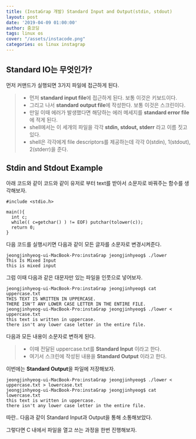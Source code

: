 ```yaml
---
title: (InstaGrap 개발) Standard Input and Output(stdin, stdout)
layout: post
date: '2019-04-09 01:00:00'
author: 줌코딩
tags: linux os
cover: "/assets/instacode.png"
categories: os linux instagrap
---
```


## Standard IO는 무엇인가?

먼저 커맨드가 실행되면 3가지 파일에 접근하게 된다. 

>* 먼저 **standard input file**에 접근하게 된다. 보통 이것은 키보드이다.
>* 그리고 나서 **standard output file**에 작성한다. 보통 이것은 스크린이다.
>* 만일 이때 에러가 발생했다면 해당하는 에러 메세지를 **standard error file**에 적게 된다.
>* shell에서는 이 세개의 파일을 각각 **stdin, stdout, stderr** 라고 이름 짓고 있다.
>* shell은 각각에게 file descriptors를 제공하는데 각각 0(stdin), 1(stdout), 2(stderr)을 준다. 


## Stdin and Stdout Example

아래 코드와 같이 코드와 같이 유저로 부터 text를 받아서 소문자로 바꿔주는 함수를 생각해보자.


    #include <stdio.h>
    
    main(){
      int c;
      while(( c=getchar() ) != EOF) putchar(tolower(c));
      return 0;
    }

다음 코드를 실행시키면 다음과 같이 모든 글자를 소문자로 변경시켜준다.


    jeongjinhyeog-ui-MacBook-Pro:instaGrap jeongjinhyeog$ ./lower
    This Is Mixed Input
    this is mixed input

그럼 이때 다음과 같은 대문자만 있는 파일을 인풋으로 넣어보자.


    jeongjinhyeog-ui-MacBook-Pro:instaGrap jeongjinhyeog$ cat uppercase.txt
    THIS TEXT IS WRITTEN IN UPPERCASE.
    THERE ISN'T ANY LOWER CASE LETTER IN THE ENTIRE FILE.
    jeongjinhyeog-ui-MacBook-Pro:instaGrap jeongjinhyeog$ ./lower < uppercase.txt 
    this text is written in uppercase.
    there isn't any lower case letter in the entire file.

다음과 모든 내용이 소문자로 변하게 된다.

>* 이때 전달된 uppercase.txt를 **Standard Input** 이라고 한다.
>* 여기서 스크린에 작성된 내용을 **Standard Output** 이라고 한다.

이번에는 **Standard Output**을 파일에 저장해보자.


    jeongjinhyeog-ui-MacBook-Pro:instaGrap jeongjinhyeog$ ./lower < uppercase.txt > lowercase.txt
    jeongjinhyeog-ui-MacBook-Pro:instaGrap jeongjinhyeog$ cat lowercase.txt 
    this text is written in uppercase.
    there isn't any lower case letter in the entire file.

따란.. 다음과 같이 Standard Input과 Output을 통해 소통해보았다.

그렇다면 C 내에서 파일을 열고 쓰는 과정을 한번 진행해보자.

